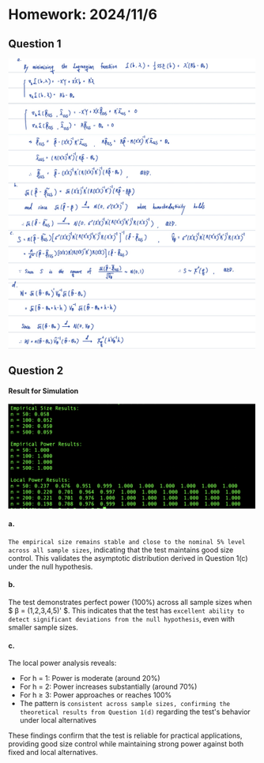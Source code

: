 <script type="text/javascript" src="http://cdn.mathjax.org/mathjax/latest/MathJax.js?config=TeX-AMS-MML_HTMLorMML"></script> <script type="text/x-mathjax-config"> MathJax.Hub.Config({ tex2jax: {inlineMath: [['$', '$']]}, messageStyle: "none" }); </script>

# Homework: 2024/11/6
## Question 1
<img src="./img/1-1.jpg" width="500" alt="Answer of 1-a">
<img src="./img/1-2.jpg" width="500" alt="Answer of 1-b">
<img src="./img/1-3.jpg" width="500" alt="Answer of 1-c">
<img src="./img/1-4.jpg" width="500" alt="Answer of 1-d">

<div style="page-break-after: always;"></div>

## Question 2
#### Result for Simulation
<img src="./img/result.png" width="500" alt="Result of Simulation">

#### a. 
`The empirical size remains stable and close to the nominal 5% level across all sample sizes`, indicating that the test maintains good size control. This validates the asymptotic distribution derived in Question 1(c) under the null hypothesis.

#### b.
The test demonstrates perfect power (100%) across all sample sizes when $ β = (1,2,3,4,5)' $. This indicates that the test has `excellent ability to detect significant deviations from the null hypothesis`, even with smaller sample sizes.

#### c. 
The local power analysis reveals:
- For h = 1: Power is moderate (around 20%)
- For h = 2: Power increases substantially (around 70%)
- For h ≥ 3: Power approaches or reaches 100%
- The pattern is `consistent across sample sizes, confirming the theoretical results from Question 1(d)` regarding the test's behavior under local alternatives

These findings confirm that the test is reliable for practical applications, providing good size control while maintaining strong power against both fixed and local alternatives.

